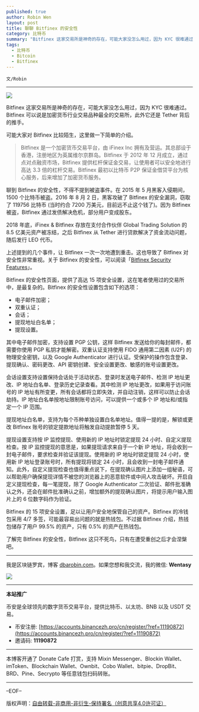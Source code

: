 ```yaml
---
published: true
author: Robin Wen
layout: post
title: 聊聊 Bitfinex 的安全性
category: 比特币
summary: "Bitfinex 这家交易所是神奇的存在，可能大家没怎么用过，因为 KYC 很难通过。Bitfinex 可以说是加密货币行业交易品种最全的交易所，此外它还是 Tether 背后的推手。Bitfinex 的 15 项安全设置，足以让用户安全地保管自己的资产。Bitfinex 的冷钱包采用 4/7 多签，可能最容易出问题的就是热钱包。不过据 Bitfinex 介绍，热钱包储存了用户 99.5% 的资产，只有 0.5% 的资产在热钱包。了解完 Bitfinex 的安全性，Bitfinex 这只不死鸟，只有在遭受重创之后才会涅槃吧。"
tags:
  - 比特币
  - Bitcoin
  - Bitfinex
---
```


`文/Robin`

***

![](https://cdn.dbarobin.com/yfray2g.png)

Bitfinex 这家交易所是神奇的存在，可能大家没怎么用过，因为 KYC 很难通过。Bitfinex 可以说是加密货币行业交易品种最全的交易所，此外它还是 Tether 背后的推手。

可能大家对 Bitfinex 比较陌生，这里做一下简单的介绍。

> Bitfinex 是一个加密货币交易平台，由 iFinex Inc 拥有及营运。其总部设于香港，注册地区为英属维尔京群岛。Bitfinex 于 2012 年 12 月成立，通过点对点融资市场，Bitfinex 提供杠杆保证金交易，让使用者可以安全地进行高达 3.3 倍的杠杆交易。Bitfinex 最初以比特币 P2P 保证金借贷平台为核心服务，后来增加了加密货币服务。

聊到 Bitfinex 的安全性，不得不提到被盗事件。在 2015 年 5 月黑客入侵期间，1500 个比特币被盗。2016 年 8 月 2 日，黑客攻破了 Bitfinex 的安全漏洞，窃取了 119756 比特币 (当时约合 7200 万美元，目前远不止这个钱了)。因为 Bitfinex 被盗，Bitfinex 通过发债解决危机，部分用户变成股东。

2018 年底，iFinex & Bitfinex 存放在支付合作伙伴 Global Trading Solution 的 8.5 亿美元资产被冻结，之后 Bitfinex 从 Tether 进行贷款解决了资金流动问题，随后发行 LEO 代币。

上述提到的几个事件，让 Bitfinex 一次一次地遭到重击。这也导致了 Bitfinex 对安全性非常重视。关于 Bitfinex 的安全性，可以阅读「[Bitfinex Security Features](https://support.bitfinex.com/hc/en-us/articles/213892469-Bitfinex-Security-Features)」。

Bitfinex 的安全性页面，提供了高达 15 项安全设置，这在笔者使用过的交易所中，是最复杂的。Bitfinex 的安全性设置包含如下的选项：

* 电子邮件加密；
* 双重认证；
* 会话；
* 提现地址白名单；
* 提现设置。

其中电子邮件加密，支持设置 PGP 公钥，这样 Bitfinex 发送给你的每封邮件，都需要你使用 PGP 私钥才能解密。双重认证支持使用 FIDO 通用第二因素 (U2F) 的物理安全密钥，以及 Google Authenticator 进行认证。受保护的操作包含登录、提现确认、密码更改、API 密钥创建、安全设置更改、敏感的账号设置更改。

会话设置支持设置保持会话处于活动状态、登录时发送电子邮件、检测 IP 地址更改、IP 地址白名单、登录历史记录查看。其中检测 IP 地址更改，如果用于访问账号的 IP 地址有所变更，所有会话都将立即失效，并自动注销，这样可以防止会话劫持。IP 地址白名单按地址限制账号访问，可以提供一个或多个 IP 地址和/或指定一个 IP 范围。

提现地址白名单，支持为每个币种单独设置白名单地址。值得一提的是，解锁或更改 Bitfinex 账号的锁定提款地址将触发自动提款暂停 5 天。

提现设置支持按 IP 监控提现、使用新的 IP 地址时锁定提现 24 小时、自定义提现检查。按 IP 监控提现的意思是，如果提现请求来自于一个新 IP 地址，将会收到一封电子邮件，要求检查并验证该提现。使用新的 IP 地址时锁定提现 24 小时，使用新 IP 地址登录账号时，所有提现将锁定 24 小时，且会收到一封电子邮件通知。此外，自定义提现检查也值得重点说下，在提现确认图片上添加一组秘语，可以帮助用户确保提现详情不被您的浏览器上的恶意软件或中间人攻击破坏。开启自定义提现检查，每一笔提现，除了 Google Authenticator 二次验证、邮件批准确认之外，还会在邮件批准确认之前，增加额外的提现确认图片，将提示用户输入图片上的 6 位数字码作为验证。

Bitfinex 的 15 项安全设置，足以让用户安全地保管自己的资产。Bitfinex 的冷钱包采用 4/7 多签，可能最容易出问题的就是热钱包。不过据 Bitfinex 介绍，热钱包储存了用户 99.5% 的资产，只有 0.5% 的资产在热钱包。

了解完 Bitfinex 的安全性，Bitfinex 这只不死鸟，只有在遭受重创之后才会涅槃吧。

***

我是区块链罗宾，博客 [dbarobin.com](https://dbarobin.com/)。如果您想和我交流，我的微信: **Wentasy**

![](https://cdn.dbarobin.com/v4yywe2.png)

***

**本站推广**

币安是全球领先的数字货币交易平台，提供比特币、以太坊、BNB 以及 USDT 交易。

* 币安注册: [https://accounts.binancezh.pro/cn/register/?ref=11190872](https://accounts.binancezh.pro/cn/register/?ref=11190872)
* 邀请码: **11190872**

***

本博客开通了 Donate Cafe 打赏，支持 Mixin Messenger、Blockin Wallet、imToken、Blockchain Wallet、Ownbit、Cobo Wallet、bitpie、DropBit、BRD、Pine、Secrypto 等任意钱包扫码转账。

<center>
    <div class="--donate-button"
         data-button-id="f8b9df0d-af9a-460d-8258-d3f435445075"
    ></div>
</center>

***

–EOF–

版权声明：[自由转载-非商用-非衍生-保持署名（创意共享4.0许可证）](http://creativecommons.org/licenses/by-nc-nd/4.0/deed.zh)